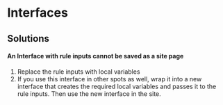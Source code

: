 # Interfaces


## Solutions
#### An Interface with rule inputs cannot be saved as a site page
1. Replace the rule inputs with local variables
2. If you use this interface in other spots as well, wrap it into a new interface that creates the required local variables and passes it to the rule inputs. Then use the new interface in the site.
